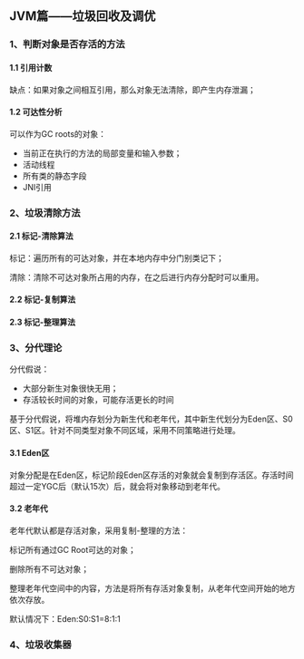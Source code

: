 ## JVM篇——垃圾回收及调优



### 1、判断对象是否存活的方法

#### 1.1 引用计数



缺点：如果对象之间相互引用，那么对象无法清除，即产生内存泄漏；

#### 1.2 可达性分析



可以作为GC roots的对象：

- 当前正在执行的方法的局部变量和输入参数；
- 活动线程
- 所有类的静态字段
- JNI引用



### 2、垃圾清除方法

#### 2.1 标记-清除算法

标记：遍历所有的可达对象，并在本地内存中分门别类记下；

清除：清除不可达对象所占用的内存，在之后进行内存分配时可以重用。



#### 2.2 标记-复制算法



#### 2.3 标记-整理算法





### 3、分代理论



分代假说：

- 大部分新生对象很快无用；
- 存活较长时间的对象，可能存活更长的时间



基于分代假说，将堆内存划分为新生代和老年代，其中新生代划分为Eden区、S0区、S1区。针对不同类型对象不同区域，采用不同策略进行处理。



#### 3.1 Eden区

对象分配是在Eden区，标记阶段Eden区存活的对象就会复制到存活区。存活时间超过一定YGC后（默认15次）后，就会将对象移动到老年代。



#### 3.2 老年代

老年代默认都是存活对象，采用复制-整理的方法：

标记所有通过GC Root可达的对象；

删除所有不可达对象；

整理老年代空间中的内容，方法是将所有存活对象复制，从老年代空间开始的地方依次存放。

默认情况下：Eden:S0:S1=8:1:1



### 4、垃圾收集器







